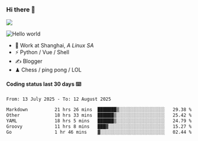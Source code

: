 ### Hi there 👋
![](https://komarev.com/ghpvc/?username=Xuhandsome)


<img src="https://github-readme-stats.vercel.app/api?username=XuHandsome&show_icons=true&theme=merko" alt="Hello world">

<br/>

- 🍻  Work at Shanghai, _A Linux SA_
- ⚡  Python / Vue / Shell
- ✍️  Blogger
- ♟  Chess / ping pong / LOL

#### Coding status last 30 days ⌨️

<!--START_SECTION:waka-->

```txt
From: 13 July 2025 - To: 12 August 2025

Markdown          21 hrs 26 mins  ███████▒░░░░░░░░░░░░░░░░░   29.38 %
Other             18 hrs 33 mins  ██████▒░░░░░░░░░░░░░░░░░░   25.42 %
YAML              18 hrs 5 mins   ██████▒░░░░░░░░░░░░░░░░░░   24.79 %
Groovy            11 hrs 8 mins   ███▓░░░░░░░░░░░░░░░░░░░░░   15.27 %
Go                1 hr 46 mins    ▓░░░░░░░░░░░░░░░░░░░░░░░░   02.44 %
```

<!--END_SECTION:waka-->

